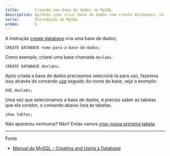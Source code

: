 ```yaml
---
title:       Criando uma base de dados no MySQL
description: Aprenda como criar base de dados com create databases; no MySQL.
serie:       Introdução ao MySQL
ordem:       6
---
```



A instrução [create database](http://dev.mysql.com/doc/refman/5.7/en/create-database.html "link-externo") cria uma base de dados;

    CREATE DATABASE nome-para-a-base-de-dados;

Como exemplo, criarei uma base chamada `devlabs`.

    CREATE DATABASE devlabs;

Após criada a base de dados precisamos selecioná-la para uso, fazemos isso através do comando
[use](http://dev.mysql.com/doc/refman/5.7/en/database-use.html "link-externo") seguido do nome da base, veja o exemplo:

    USE devlabs;

Uma vez que selecionamos a base de dados, é preciso saber as tabelas que ela contém, o comando abaixo lista as tabelas.

    show tables;

Não apareceu nenhuma? Não? Então vamos [criar nossa primeira tabela](../mysql-criando-tabelas/).


<hr>
Fonte

- [Manual do MySQL - Creating and Using a Database](http://dev.mysql.com/doc/refman/5.7/en/database-use.html "link-externo")